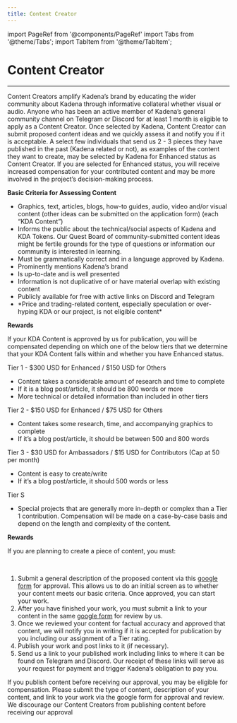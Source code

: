 ```yaml
---
title: Content Creator
---
```


import PageRef from '@components/PageRef'
import Tabs from '@theme/Tabs';
import TabItem from '@theme/TabItem';

# Content Creator

---

Content Creators amplify Kadena’s brand by educating the wider community about Kadena through informative collateral whether visual or audio. Anyone who has been an active member of Kadena’s general community channel on Telegram or Discord for at least 1 month is eligible to apply as a Content Creator. Once selected by Kadena, Content Creator can submit proposed content ideas and we quickly assess it and notify you if it is acceptable. A select few individuals that send us 2 - 3 pieces they have published in the past (Kadena related or not), as examples of the content they want to create, may be selected by Kadena for Enhanced status as Content Creator. If you are selected for Enhanced status, you will receive increased compensation for your contributed content and may be more involved in the project’s decision-making process.

**Basic Criteria for Assessing Content**

- Graphics, text, articles, blogs, how-to guides, audio, video and/or visual content (other ideas can be submitted on the application form) (each “KDA Content”)
- Informs the public about the technical/social aspects of Kadena and KDA Tokens. Our Quest Board of community-submitted content ideas might be fertile grounds for the type of questions or information our community is interested in learning.
- Must be grammatically correct and in a language approved by Kadena.
- Prominently mentions Kadena’s brand
- Is up-to-date and is well presented
- Information is not duplicative of or have material overlap with existing content
- Publicly available for free with active links on Discord and Telegram
- \*Price and trading-related content, especially speculation or over-hyping KDA or our project, is not eligible content\*

**Rewards**

If your KDA Content is approved by us for publication, you will be compensated depending on which one of the below tiers that we determine that your KDA Content falls within and whether you have Enhanced status.

Tier 1 - $300 USD for Enhanced / $150 USD for Others

- Content takes a considerable amount of research and time to complete
- If it is a blog post/article, it should be 800 words or more
- More technical or detailed information than included in other tiers

&#x20;

Tier 2 - $150 USD for Enhanced / $75 USD for Others

- Content takes some research, time, and accompanying graphics to complete
- If it’s a blog post/article, it should be between 500 and 800 words

&#x20;

Tier 3 - $30 USD for Ambassadors / $15 USD for Contributors (Cap at 50 per month)

- Content is easy to create/write
- If it’s a blog post/article, it should 500 words or less

&#x20;

Tier S

- Special projects that are generally more in-depth or complex than a Tier 1 contribution. Compensation will be made on a case-by-case basis and depend on the length and complexity of the content.

**Rewards**

If you are planning to create a piece of content, you must:

​

1. Submit a general description of the proposed content via this [google form](http://bit.ly/KDAContentForm) for approval. This allows us to do an initial screen as to whether your content meets our basic criteria. Once approved, you can start your work.
2. After you have finished your work, you must submit a link to your content in the same [google form](http://bit.ly/KDAContentForm) for review by us.
3. Once we reviewed your content for factual accuracy and approved that content, we will notify you in writing if it is accepted for publication by you including our assignment of a Tier rating.
4. Publish your work and post links to it (if necessary).
5. Send us a link to your published work including links to where it can be found on Telegram and Discord. Our receipt of these links will serve as your request for payment and trigger Kadena’s obligation to pay you.

If you publish content before receiving our approval, you may be eligible for compensation. Please submit the type of content, description of your content, and link to your work via the google form for approval and review. We discourage our Content Creators from publishing content before receiving our approval
